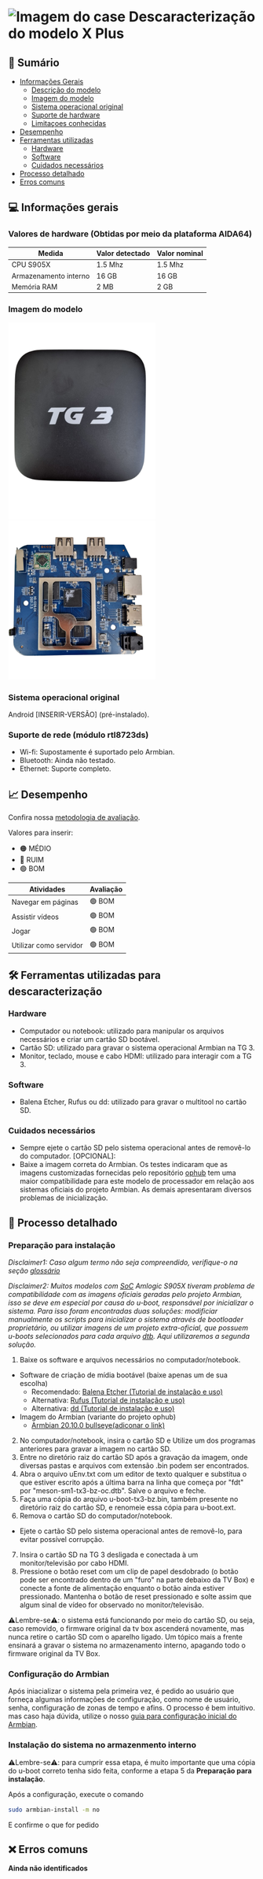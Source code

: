 # <img src="/.assets/#.jpeg" alt="Imagem do case" width="30"/> Descaracterização do modelo X Plus

## 🔎 Sumário

- [Informações Gerais](#-informações-gerais)
  - [Descrição do modelo](#valore-de-hardware)
  - [Imagem do modelo](#imagem-do-modelo)
  - [Sistema operacional original](#sistema-operacional-original)
  - [Suporte de hardware](#suporte-de-rede)
  - [Limitaçoes conhecidas](#limitações-conhecidas)
- [Desempenho](#-desempenho)
- [Ferramentas utilizadas](#-ferramentas-utilizadas-para-descaracterização)
  - [Hardware](#hardware)
  - [Software](#software)
  - [Cuidados necessários](#cuidados-necessários)
- [Processo detalhado](#-processo-detalhado)
- [Erros comuns](#-erros-comuns)

## 💻 Informações gerais 


### Valores de hardware (Obtidas por meio da plataforma AIDA64)


| Medida                   | Valor detectado | Valor nominal |
| ------------------------ | --------------  | ------------- |
| CPU S905X                |      1.5 Mhz    |      1.5 Mhz  |
| Armazenamento interno    |      16 GB      |      16 GB    |
| Memória RAM              |      2 MB       |      2 GB     |


### Imagem do modelo

<img src="/.assets/tg3-box.png" alt="Imagem 1 da Box" width="300" />
<img src="/.assets/tg3-placa.png" alt="Imagem 1 do hardware" width="300"/>

### Sistema operacional original

Android [INSERIR-VERSÃO] (pré-instalado).

### Suporte de rede (módulo rtl8723ds)
- Wi-fi: Supostamente é suportado pelo Armbian.
- Bluetooth: Ainda não testado.<!-- Necessário confirmar -->
- Ethernet: Suporte completo.


## 📈 Desempenho

Confira nossa [metodologia de avaliação](material-de-apoio/glossario.md). <!-- Necessário criar arquivo de metodologia e linkar aqui -->

Valores para inserir:
- 🟠 MÉDIO
- 🔴 RUIM
- 🟢 BOM


| Atividades                   | Avaliação       |
| ---------------------------- | --------------- |
| Navegar em páginas           |  🟢 BOM        |
| Assistir vídeos              |  🟢 BOM        |
| Jogar                        |  🟢 BOM        |
| Utilizar como servidor       |  🟢 BOM         |

## 🛠 Ferramentas utilizadas para descaracterização

### Hardware

- Computador ou notebook: utilizado para manipular os arquivos necessários e criar um cartão SD bootável.
- Cartão SD: utilizado para gravar o sistema operacional Armbian na TG 3.
- Monitor, teclado, mouse e cabo HDMI: utilizado para interagir com a TG 3.

### Software

- Balena Etcher, Rufus ou dd: utilizado para gravar o multitool no cartão SD.

### Cuidados necessários

- Sempre ejete o cartão SD pelo sistema operacional antes de removê-lo do computador.
[OPCIONAL]:
- Baixe a imagem correta do Armbian. Os testes indicaram que as imagens customizadas fornecidas pelo repositório [ophub](https://github.com/ophub/amlogic-s9xxx-armbian/releases) tem uma maior compatibilidade para este modelo de processador em relação aos sistemas oficiais do projeto Armbian. As demais apresentaram diversos problemas de inicialização.


## 📖 Processo detalhado

### Preparação para instalação

_Disclaimer1: Caso algum termo não seja compreendido, verifique-o na seção [glossário](material-de-apoio/glossario.md)_

_Disclaimer2: Muitos modelos com [SoC](material-de-apoio/glossario.md#SoC) Amlogic S905X tiveram problema de compatibilidade com as imagens oficiais geradas pelo projeto Armbian, isso se deve em especial por causa do u-boot, responsável por inicializar o sistema. Para isso foram encontradas duas soluções: modificiar manualmente os scripts para inicializar o sistema através de bootloader proprietário, ou utilizar imagens de um projeto extra-oficial, que possuem u-boots selecionados para cada arquivo [dtb](material-de-apoio/glossario.md#dtb). Aqui utilizaremos a segunda solução._

1. Baixe os software e arquivos necessários no computador/notebook.
  - Software de criação de mídia bootável (baixe apenas um de sua escolha)
     - Recomendado: [Balena Etcher (Tutorial de instalação e uso)](https://etcher.balena.io/)
     - Alternativa: [Rufus (Tutorial de instalação e uso)](https://rufus.ie/pt_BR/)
     - Alternativa: [dd (Tutorial de instalação e uso)](https://medium.com/@emusyoka759/creating-a-bootable-usb-in-ubuntu-with-dd-9fb3debc0814)
  - Imagem do Armbian (variante do projeto ophub)
     - [Armbian 20.10.0 bullseye(adiconar o link)]() 

    
2. No computador/notebook, insira o cartão SD e Utilize um dos programas anteriores para gravar a imagem no cartão SD.
3. Entre no diretório raiz do cartão SD após a gravação da imagem, onde diversas pastas e arquivos com extensão .bin podem ser encontrados.
4. Abra o arquivo uEnv.txt com um editor de texto qualquer e substitua o que estiver escrito após a última barra na linha que começa por "fdt" por "meson-sm1-tx3-bz-oc.dtb". Salve o arquivo e feche.
5. Faça uma cópia do arquivo u-boot-tx3-bz.bin, também presente no diretório raiz do cartão SD, e renomeie essa cópia para u-boot.ext.
6. Remova o cartão SD do computador/notebook.
  - Ejete o cartão SD pelo sistema operacional antes de removê-lo, para evitar possível corrupção. 
7. Insira o cartão SD na TG 3 desligada e conectada à um monitor/televisão por cabo HDMI.
8. Pressione o botão reset com um clip de papel desdobrado (o botão pode ser encontrado dentro de um "furo" na parte debaixo da TV Box) e conecte a fonte de alimentação enquanto o botão ainda estiver pressionado. Mantenha o botão de reset pressionado e solte assim que algum sinal de vídeo for observado no monitor/televisão. 

⚠️Lembre-se⚠️: o sistema está funcionando por meio do cartão SD, ou seja, caso removido, o firmware original da tv box ascenderá novamente, mas nunca retire o cartão SD com o aparelho ligado. Um tópico mais a frente ensinará a gravar o sistema no armazenamento interno, apagando todo o firmware original da TV Box.


### Configuração do Armbian

Após iniacializar o sistema pela primeira vez, é pedido ao usuário que forneça algumas informações de configuração, como nome de usuário, senha, configuração de zonas de tempo e afins. O processo é bem intuitivo. mas caso haja dúvida, utilize o nosso [guia para configuração inicial do Armbian](#).

### Instalação do sistema no armazenmento interno

⚠️Lembre-se⚠️: para cumprir essa etapa, é muito importante que uma cópia do u-boot correto tenha sido feita, conforme a etapa 5 da **Preparação para instalação**.

Após a configuração, execute o comando 

```bash
sudo armbian-install -m no
```

E confirme o que for pedido


## ❌ Erros comuns

**Ainda não identificados**



